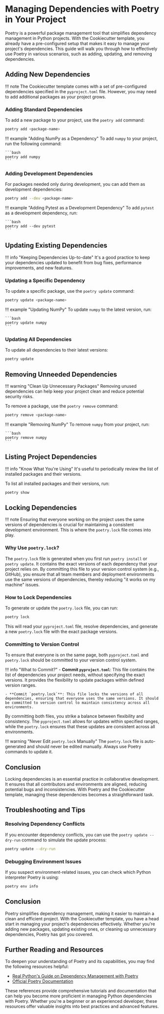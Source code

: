 # Managing Dependencies with Poetry in Your Project

Poetry is a powerful package management tool that simplifies dependency
management in Python projects. With the Cookiecutter template, you
already have a pre-configured setup that makes it easy to manage your
project's dependencies. This guide will walk you through how to
effectively use Poetry in various scenarios, such as adding, updating,
and removing dependencies.
## Adding New Dependencies

!!! note
    The Cookiecutter template comes with a set of pre-configured dependencies specified in the `pyproject.toml` file. However, you may need to add additional packages as your project grows.

### Adding Standard Dependencies

To add a new package to your project, use the `poetry add` command:

```bash
poetry add <package-name>
```

!!! example "Adding NumPy as a Dependency"
    To add `numpy` to your project, run the following command:

    ```bash
    poetry add numpy
    ```

### Adding Development Dependencies

For packages needed only during development, you can add them as
development dependencies:

```bash
poetry add --dev <package-name>
```

!!! example "Adding Pytest as a Development Dependency"
    To add `pytest` as a development dependency, run:

    ```bash
    poetry add --dev pytest
    ```

## Updating Existing Dependencies

!!! info "Keeping Dependencies Up-to-date"
    It's a good practice to keep your dependencies updated to benefit from bug fixes, performance improvements, and new features.

### Updating a Specific Dependency

To update a specific package, use the `poetry update` command:

```bash
poetry update <package-name>
```

!!! example "Updating NumPy"
    To update `numpy` to the latest version, run:

    ```bash
    poetry update numpy
    ```

### Updating All Dependencies

To update all dependencies to their latest versions:

```bash
poetry update
```

## Removing Unneeded Dependencies

!!! warning "Clean Up Unnecessary Packages"
    Removing unused dependencies can help keep your project clean and reduce potential security risks.

To remove a package, use the `poetry remove` command:

```bash
poetry remove <package-name>
```

!!! example "Removing NumPy"
    To remove `numpy` from your project, run:

    ```bash
    poetry remove numpy
    ```

## Listing Project Dependencies

!!! info "Know What You're Using"
    It's useful to periodically review the list of installed packages and their versions.

To list all installed packages and their versions, run:

```bash
poetry show
```

## Locking Dependencies

!!! note
    Ensuring that everyone working on the project uses the same versions of dependencies is crucial for maintaining a consistent development environment. This is where the `poetry.lock` file comes into play.

### Why Use `poetry.lock`?

The `poetry.lock` file is generated when you first run `poetry install`
or `poetry update`. It contains the exact versions of each dependency
that your project relies on. By committing this file to your version
control system (e.g., GitHub), you ensure that all team members and
deployment environments use the same versions of dependencies, thereby
reducing "it works on my machine" issues.

### How to Lock Dependencies

To generate or update the `poetry.lock` file, you can run:

```bash
poetry lock
```

This will read your `pyproject.toml` file, resolve dependencies, and
generate a new `poetry.lock` file with the exact package versions.

### Committing to Version Control

To ensure that everyone is on the same page, both `pyproject.toml` and
`poetry.lock` should be committed to your version control system.

!!! info "What to Commit?"
    - **Commit `pyproject.toml`**: This file contains the list of dependencies your project needs, without specifying the exact versions. It provides the flexibility to update packages within defined version ranges.
    
    - **Commit `poetry.lock`**: This file locks the versions of all dependencies, ensuring that everyone uses the same versions. It should be committed to version control to maintain consistency across all environments.

By committing both files, you strike a balance between flexibility and
consistency. The `pyproject.toml` allows for updates within specified
ranges, while the `poetry.lock` ensures that these updates are
consistent across all environments.

!!! warning "Never Edit `poetry.lock` Manually"
    The `poetry.lock` file is auto-generated and should never be edited
    manually. Always use Poetry commands to update it.

## Conclusion

Locking dependencies is an essential practice in collaborative
development. It ensures that all contributors and environments are
aligned, reducing potential bugs and inconsistencies. With Poetry and
the Cookiecutter template, managing these dependencies becomes a
straightforward task.

## Troubleshooting and Tips

### Resolving Dependency Conflicts

If you encounter dependency conflicts, you can use the `poetry update
--dry-run` command to simulate the update process:


```bash
poetry update --dry-run
```

### Debugging Environment Issues

If you suspect environment-related issues, you can check which Python
interpreter Poetry is using:

```bash
poetry env info
```

## Conclusion

Poetry simplifies dependency management, making it easier to maintain a
clean and efficient project. With the Cookiecutter template, you have a
head start in managing your project's dependencies effectively. Whether
you're adding new packages, updating existing ones, or cleaning up
unnecessary dependencies, Poetry has got you covered.

## Further Reading and Resources

To deepen your understanding of Poetry and its capabilities, you may
find the following resources helpful:

- [Real Python's Guide on Dependency Management with Poetry](https://realpython.com/dependency-management-python-poetry/)
- [Official Poetry Documentation](https://python-poetry.org/docs/)

These references provide comprehensive tutorials and documentation that
can help you become more proficient in managing Python dependencies with
Poetry. Whether you're a beginner or an experienced developer, these
resources offer valuable insights into best practices and advanced
features.